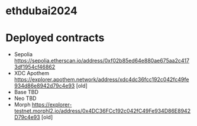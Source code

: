 # ethdubai2024

# Deployed contracts

* Sepolia https://sepolia.etherscan.io/address/0xf02b85ed64e880ae675aa2c4173df1954cf46862
* XDC Apothem https://explorer.apothem.network/address/xdc4dc36fcc192c042fc49fe934d86e8942d79c4e93 [old]
* Base TBD
* Neo TBD
* Morph https://explorer-testnet.morphl2.io/address/0x4DC36FCc192c042fC49Fe934D86E8942D79c4e93 [old]